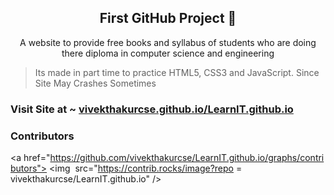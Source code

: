 <h2 align="center">First GitHub Project 🔰</h2>

<p align="center"> A website to provide free books and syllabus of students who are doing there diploma in computer science and engineering</p>

<p> 

> Its made in part time to practice HTML5, CSS3 and JavaScript.
Since Site May Crashes Sometimes</p>


<h3>Visit Site at ~ <a href="https://vivekthakurcse.github.io/LearnIT.github.io/">vivekthakurcse.github.io/LearnIT.github.io</a></h3>


<h3>Contributors </h3>

<a href="https://github.com/vivekthakurcse/LearnIT.github.io/graphs/contributors"> 
<img 
src="https://contrib.rocks/image?repo = vivekthakurcse/LearnIT.github.io" /> 
 </a> 
 